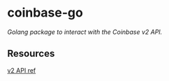 # coinbase-go

_Golang package to interact with the Coinbase v2 API._
## Resources

[v2 API ref](https://developers.coinbase.com/api/v2#introduction)